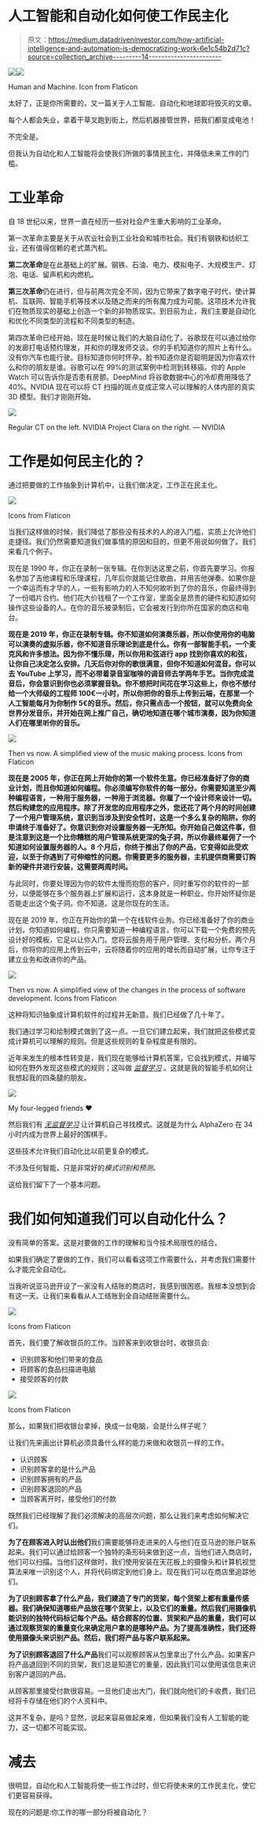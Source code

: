 # 人工智能和自动化如何使工作民主化

> 原文：<https://medium.datadriveninvestor.com/how-artificial-intelligence-and-automation-is-democratizing-work-6e1c54b2d71c?source=collection_archive---------14----------------------->

[![](img/d4ad9d914d8f2a4aa60f806d8f4865fb.png)](http://www.track.datadriveninvestor.com/1B9E)![](img/d2c53c872366c96982210db991291300.png)

Human and Machine. Icon from Flaticon

太好了，正是你所需要的，又一篇关于人工智能、自动化和地球即将毁灭的文章。

每个人都会失业，拿着干草叉跑到街上，然后机器接管世界，把我们都变成电池！

不完全是。

但我认为自动化和人工智能将会使我们所做的事情民主化，并降低未来工作的门槛。

# 工业革命

自 18 世纪以来，世界一直在经历一些对社会产生重大影响的工业革命。

第一次革命主要是关于从农业社会到工业社会和城市社会。我们有钢铁和纺织工业，还有值得信赖的老式蒸汽机。

**第二次革命**是在此基础上的扩展。钢铁、石油、电力、模拟电子、大规模生产、灯泡、电话、留声机和内燃机。

**第三次革命**仍在进行，但与前两次完全不同，因为它带来了数字电子时代，使计算机、互联网、智能手机等技术以及随之而来的所有魔力成为可能。这项技术允许我们在物质现实的基础上创造一个新的非物质现实。到目前为止，我们主要是自动化和优化不同类型的流程和不同类型的制造。

第四次革命已经开始，现在是时候让我们的大脑自动化了。谷歌现在可以通过给你的发廊打电话预约理发，并和你的理发师交谈。你的手机知道你的照片上有什么。没有你汽车也能行驶。目标知道你何时怀孕。脸书知道你是否聪明是因为你喜欢什么和你的朋友是谁。谷歌可以在 99%的测试案例中检测到转移癌。你的 Apple Watch 可以告诉你是否患有房颤。DeepMind 将谷歌数据中心的冷却费用降低了 40%。NVIDIA 现在可以将 CT 扫描的斑点变成正常人可以理解的人体内部的真实 3D 模型。我们才刚刚开始。

![](img/bae2e0180223d1d8e4298474a5027f94.png)

Regular CT on the left. NVIDIA Project Clara on the right. — NVIDIA

# 工作是如何民主化的？

通过把要做的工作抽象到计算机中，让我们做决定，工作正在民主化。

![](img/c6e123fc4cd98cf9c8288a4fca80eda3.png)

Icons from Flaticon

当我们这样做的时候，我们降低了那些没有技术的人的进入门槛，实质上允许他们走捷径。我们仍然需要知道我们做事情的原因和目的，但更不用说如何做了。我们来看几个例子。

现在是 1990 年，你正在录制一张专辑。在你到达这里之前，你首先要学习。你报名参加了吉他课程和乐理课程，几年后你就能记住歌曲，并用吉他弹奏。如果你是一个幸运而有才华的人，一些有影响力的人不知何故听到了你的音乐，你最终得到了一份唱片合约。他们花大价钱租了一个工作室，里面全是昂贵的硬件和知道如何操作这些设备的人。在你的音乐被录制后，它会被发行到你所在国家的商店和电台。

**现在是 2019 年，你正在录制专辑。你不知道如何演奏乐器，所以你使用你的电脑可以演奏的虚拟乐器，你不知道音乐理论到底是什么。你有一部智能手机，一个麦克风和许多想法。因为你不懂乐理，所以你用和弦进行 app 找到你喜欢的和弦，让你自己决定怎么安排。几天后你对你的歌很满意，但你不知道如何混音。你可以去 YouTube 上学习，而不必带着录音室咖啡的调音师去学两年手艺。当你完成混音后，你会意识到你也必须掌握音轨。你不想把时间花在学习这些上，你也不想付给一个大师级的工程师 100€一小时，所以你把你的音乐上传到云端，在那里一个人工智能每月为你制作 5€的音乐。然后，你只需点击一个按钮，就可以免费向全世界分发音乐，并开始在网上推广自己，确切地知道在哪个城市演奏，因为你知道人们在哪里听你的音乐。**

![](img/9803e8db38702cb893adede88bf5389b.png)

Then vs now. A simplified view of the music making process. Icons from Flaticon

**现在是 2005 年，你正在网上开始你的第一个软件生意。你已经准备好了你的商业计划，而且你知道如何编程。你必须编写你软件的每一部分。你需要知道至少两种编程语言，一种用于服务器，一种用于浏览器。你雇了一个设计师来设计一切。然后构建您的应用程序。除了开发您的应用程序之外，您还花了两个月的时间创建了一个用户管理系统，意识到当涉及到安全性时，这是一个多么复杂的陷阱。你的申请终于准备好了。你意识到你对设置服务器一无所知。你开始自己做这件事，但是注意到这是一个比你糟糕的用户管理系统更深的兔子洞，所以你最终雇佣了一个知道如何设置服务器的人。8 个月后，你终于推出了你的产品，它变得如此受欢迎，以至于你遇到了可伸缩性的问题。你需要更多的服务器，主机提供商需要订购新的硬件并进行安装，这需要两周时间。**

与此同时，你要处理因为你的软件太慢而抱怨的客户，同时重写你的软件的一部分，以便能够在多个服务器上扩展和运行，这本身就是一种职业。你开始怀疑你是否能走出这个兔子洞。你不知道。这是你现在的生活。

现在是 2019 年，你正在开始你的第一个在线软件业务。你已经准备好了你的商业计划，你知道如何编程。你只需要知道一种编程语言。你可以下载一个免费的预先设计好的模板，它足以让你入门。您将云服务用于用户管理、支付和分析。两个月后，你将你的应用上传到云中，云将随着你的应用的增长而自动扩展，让你专注于建立业务和改进你的产品。

![](img/82028bf734aeea26ee5a1a04177c92fc.png)

Then vs now. A simplified view of the changes in the process of software development. Icons from Flaticon

这种将知识抽象成计算机软件的过程并无新意。我们已经做了几十年了。

我们通过学习和绘制模式做到了这一点。一旦它们建立起来，我们就把这些模式变成计算机可以理解的规则。但是这些规则的复杂程度是有限的。

近年来发生的根本性转变是，我们现在能够给计算机答案，它会找到模式，并编写如何在野外发现这些模式的规则；这叫做 [*监督学习*](https://www.mathworks.com/discovery/supervised-learning.html) 。这就是我的智能手机如何让我想起我的四条腿的朋友。

![](img/920cca63d622c5302545f6bd3774e7f4.png)

My four-legged friends ❤

然后我们有 [*无监督学习*](https://www.mathworks.com/discovery/unsupervised-learning.html) 让计算机自己寻找模式。这就是为什么 AlphaZero 在 34 小时内成为世界上最好的围棋手。

这些技术允许我们自动化比以前更复杂的模式。

不涉及任何智能，只是非常好的*模式识别和预测。*

这给我们留下了一个基本问题。

# 我们如何知道我们可以自动化什么？

没有简单的答案。这是对要做的工作的理解和当今技术局限性的结合。

如果我们确定了要做的工作，我们可以看看这项工作需要什么，并考虑我们需要什么才能完全自动化。

当我听说亚马逊开设了一家没有人结账的商店时，我感到很困惑。我根本没想到会有这一天。让我们来看看从人工结账到全自动结账需要什么。

![](img/be92af44c5b257044edf9ef0533c26e9.png)

Icons from Flaticon

首先，我们要了解收银员的工作。当顾客来到收银台时，收银员会:

*   识别顾客和他们带来的食品
*   将顾客的食品扫描进电脑
*   接受顾客的付款

![](img/e3e6d353c1403c208483bd62a8dfc2e8.png)

Icons from Flaticon

那么，如果我们把收银台拿掉，换成一台电脑，会是什么样子呢？

让我们先来画出计算机必须具备什么样的能力来做和收银员一样的工作。

*   认识顾客
*   识别顾客拿的是什么产品
*   识别顾客拥有的产品
*   识别顾客退回的产品
*   当顾客离开时，接受他们的付款

既然我们已经理解了我们必须解决的高层次问题，那么让我们来考虑如何解决它们。

**为了在顾客进入时认出他们**我们需要能够将走进来的人与他们在亚马逊的账户联系起来。我们可以通过给顾客一个独特的条形码来做到这一点，当他们进入商店时，他们可以扫描。当他们这样做时，我们使用安装在天花板上的摄像头和计算机视觉算法来唯一识别这个人，并将代码绑定到他们身上。现在我们可以在商店里追踪他们。

**为了识别顾客拿了什么产品，我们建造了专门的货架，每个货架上都有重量传感器。我们确保知道哪些产品放在哪个货架上，以及它们的重量。然后我们用摄像机能识别的独特代码标记每个产品。结合顾客的位置、货架和产品的重量，我们可以通过观察货架的重量变化来确定用户拿的是哪种产品。为了提高准确性，我们还将使用摄像头来识别产品。然后，我们将产品与客户联系起来。**

**为了识别顾客退回了什么产品**我们可以观察顾客从包里拿出了什么产品。如果客户将产品退回到不同的货架，我们总是知道它的重量，因此我们可以使用该信息来识别客户退回的产品。

从顾客那里接受付款很容易。一旦他们走出大门，我们就向他们的卡收费，我们已经将卡存储在他们的个人资料中。

这并不复杂，是吗？显然，说起来容易做起来难，但如果我们没有人工智能的能力，这一切都不可能实现。

# 减去

很明显，自动化和人工智能将使一些工作过时，但它将使未来的工作民主化，使它们更容易获得。

现在的问题是:你工作的哪一部分将被自动化？